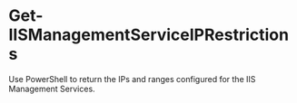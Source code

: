 # Get-IISManagementServiceIPRestrictions
Use PowerShell to return the IPs and ranges configured for the IIS Management Services.

